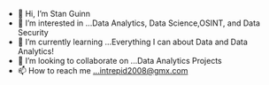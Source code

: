 - 👋 Hi, I’m Stan Guinn
- 👀 I’m interested in ...Data Analytics, Data Science,OSINT, and Data Security
- 🌱 I’m currently learning ...Everything I can about Data and Data Analytics!
- 💞️ I’m looking to collaborate on ...Data Analytics Projects
- 📫 How to reach me ...intrepid2008@gmx.com

<!---
stnguinn/stnguinn is a ✨ special ✨ repository because its `README.md` (this file) appears on your GitHub profile.
You can click the Preview link to take a look at your changes.
--->
